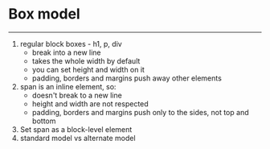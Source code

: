 # Box model
---

1. regular block boxes - h1, p, div
    * break into a new line
    * takes the whole width by default
    * you can set height and width on it
    * padding, borders and margins push away other elements
2. span is an inline element, so:
    * doesn't break to a new line
    * height and width are not respected
    * padding, borders and margins push only to the sides, not top and bottom
3. Set span as a block-level element
4. standard model vs alternate model